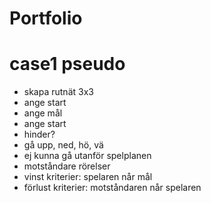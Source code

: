 # Portfolio

# case1 pseudo

- skapa rutnät 3x3
- ange start
- ange mål
- ange start
- hinder?
- gå upp, ned, hö, vä
- ej kunna gå utanför spelplanen
- motståndare rörelser
- vinst kriterier: spelaren når mål
- förlust kriterier: motståndaren når spelaren
